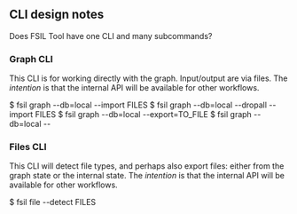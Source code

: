 ## CLI design notes

Does FSIL Tool have one CLI and many subcommands?



### Graph CLI

This CLI is for working directly with the graph. Input/output are via
files. The _intention_ is that the internal API will be available for
other workflows.

$ fsil graph --db=local --import FILES
$ fsil graph --db=local --dropall --import FILES
$ fsil graph --db=local --export=TO_FILE
$ fsil graph --db=local --



### Files CLI

This CLI will detect file types, and perhaps also export files: either from
the graph state or the internal state. The _intention_ is that the internal
API will be available for other workflows.

$ fsil file --detect FILES
